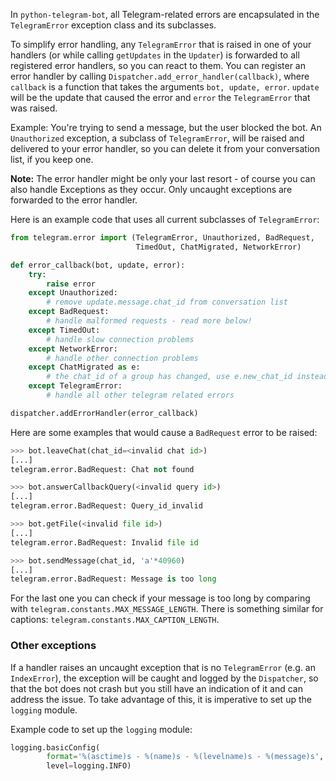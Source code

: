 In `python-telegram-bot`, all Telegram-related errors are encapsulated in the `TelegramError` exception class and its subclasses.

To simplify error handling, any `TelegramError` that is raised in one of your handlers (or while calling `getUpdates` in the `Updater`) is forwarded to all registered error handlers, so you can react to them. You can register an error handler by calling `Dispatcher.add_error_handler(callback)`, where `callback` is a function that takes the arguments `bot, update, error`. `update` will be the update that caused the error and `error` the `TelegramError` that was raised.

Example: You're trying to send a message, but the user blocked the bot. An `Unauthorized` exception, a subclass of `TelegramError`, will be raised and delivered to your error handler, so you can delete it from your conversation list, if you keep one.

**Note:** The error handler might be only your last resort - of course you can also handle Exceptions as they occur. Only uncaught exceptions are forwarded to the error handler.


Here is an example code that uses all current subclasses of `TelegramError`:

```python
from telegram.error import (TelegramError, Unauthorized, BadRequest, 
                            TimedOut, ChatMigrated, NetworkError)

def error_callback(bot, update, error):
    try:
        raise error
    except Unauthorized:
        # remove update.message.chat_id from conversation list
    except BadRequest:
        # handle malformed requests - read more below!
    except TimedOut:
        # handle slow connection problems
    except NetworkError:
        # handle other connection problems
    except ChatMigrated as e:
        # the chat_id of a group has changed, use e.new_chat_id instead
    except TelegramError:
        # handle all other telegram related errors

dispatcher.addErrorHandler(error_callback)
```

Here are some examples that would cause a `BadRequest` error to be raised:
```python
>>> bot.leaveChat(chat_id=<invalid chat id>)
[...]
telegram.error.BadRequest: Chat not found

>>> bot.answerCallbackQuery(<invalid query id>)
[...]
telegram.error.BadRequest: Query_id_invalid

>>> bot.getFile(<invalid file id>)
[...]
telegram.error.BadRequest: Invalid file id

>>> bot.sendMessage(chat_id, 'a'*40960)
[...]
telegram.error.BadRequest: Message is too long
```

For the last one you can check if your message is too long by comparing with `telegram.constants.MAX_MESSAGE_LENGTH`. There is something similar for captions: `telegram.constants.MAX_CAPTION_LENGTH`.

### Other exceptions
If a handler raises an uncaught exception that is no `TelegramError` (e.g. an `IndexError`), the exception will be caught and logged by the `Dispatcher`, so that the bot does not crash but you still have an indication of it and can address the issue. To take advantage of this, it is imperative to set up the `logging` module.

Example code to set up the `logging` module:

```python
logging.basicConfig(
        format='%(asctime)s - %(name)s - %(levelname)s - %(message)s',
        level=logging.INFO)
```